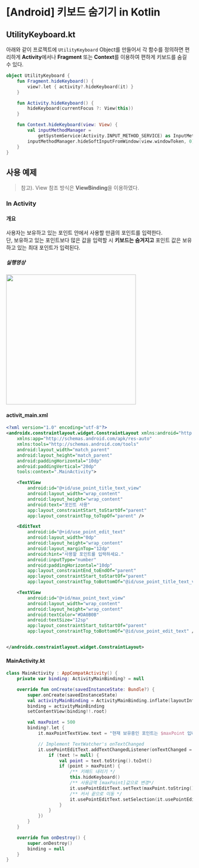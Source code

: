 # [Android] 키보드 숨기기 in Kotlin

## UtilityKeyboard.kt
아래와 같이 프로젝트에 `UtilityKeyboard` Object를 만들어서 각 함수를 정의하면 편리하게 **Activity**에서나 **Fragment** 또는 **Context**를 이용하여 편하게 키보드를 숨길 수 있다.
``` kotlin
object UtilityKeyboard {
    fun Fragment.hideKeyboard() {
        view?.let { activity?.hideKeyboard(it) }
    }

    fun Activity.hideKeyboard() {
        hideKeyboard(currentFocus ?: View(this))
    }

    fun Context.hideKeyboard(view: View) {
        val inputMethodManager =
            getSystemService(Activity.INPUT_METHOD_SERVICE) as InputMethodManager
        inputMethodManager.hideSoftInputFromWindow(view.windowToken, 0)
    }
}
```

## 사용 예제
> 참고). View 참조 방식은 **ViewBinding**을 이용하였다.
### In Activity
#### 개요

사용자는 보유하고 있는 포인트 안에서 사용할 만큼의 포인트를 입력한다.</br>
단, 보유하고 있는 포인트보다 많은 값을 입력할 시 **키보드는 숨겨지고** 포인트 값은 보유하고 있는 최대 포인트가 입력된다.

##### 실행영상
<img src="https://user-images.githubusercontent.com/40654227/182145163-0dc064de-4d76-45ca-ba08-0923d824f076.gif" 
     height=350/>



#### activit_main.xml
``` xml
<?xml version="1.0" encoding="utf-8"?>
<androidx.constraintlayout.widget.ConstraintLayout xmlns:android="http://schemas.android.com/apk/res/android"
    xmlns:app="http://schemas.android.com/apk/res-auto"
    xmlns:tools="http://schemas.android.com/tools"
    android:layout_width="match_parent"
    android:layout_height="match_parent"
    android:paddingHorizontal="10dp"
    android:paddingVertical="20dp"
    tools:context=".MainActivity">

    <TextView
        android:id="@+id/use_point_title_text_view"
        android:layout_width="wrap_content"
        android:layout_height="wrap_content"
        android:text="포인트 사용"
        app:layout_constraintStart_toStartOf="parent"
        app:layout_constraintTop_toTopOf="parent" />

    <EditText
        android:id="@+id/use_point_edit_text"
        android:layout_width="0dp"
        android:layout_height="wrap_content"
        android:layout_marginTop="12dp"
        android:hint="사용할 포인트를 입력하세요."
        android:inputType="number"
        android:paddingHorizontal="10dp"
        app:layout_constraintEnd_toEndOf="parent"
        app:layout_constraintStart_toStartOf="parent"
        app:layout_constraintTop_toBottomOf="@id/use_point_title_text_view" />

    <TextView
        android:id="@+id/max_point_text_view"
        android:layout_width="wrap_content"
        android:layout_height="wrap_content"
        android:textColor="#DA0B0B"
        android:textSize="12sp"
        app:layout_constraintStart_toStartOf="parent"
        app:layout_constraintTop_toBottomOf="@id/use_point_edit_text" />


</androidx.constraintlayout.widget.ConstraintLayout>
```

#### MainActivity.kt
``` kotlin
class MainActivity : AppCompatActivity() {
    private var binding: ActivityMainBinding? = null

    override fun onCreate(savedInstanceState: Bundle?) {
        super.onCreate(savedInstanceState)
        val activityMainBinding = ActivityMainBinding.inflate(layoutInflater)
        binding = activityMainBinding
        setContentView(binding!!.root)

        val maxPoint = 500
        binding?.let {
            it.maxPointTextView.text = "현재 보유중인 포인트는 $maxPoint 입니다."

            // Implement TextWatcher's onTextChanged
            it.usePointEditText.addTextChangedListener(onTextChanged = { text, start, before, count ->
                if (text != null) {
                    val point = text.toString().toInt()
                    if (point > maxPoint) {
                        /** 키패드 내리기 */
                        this.hideKeyboard()
                        /** 사용금액 [maxPoint]값으로 변경*/
                        it.usePointEditText.setText(maxPoint.toString())
                        /** 커서 끝으로 이동 */
                        it.usePointEditText.setSelection(it.usePointEditText.text.length)
                    }
                }
            })
        }
    }

    override fun onDestroy() {
        super.onDestroy()
        binding = null
    }
}

```
